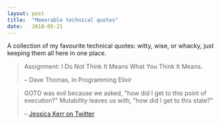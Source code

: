 ```yaml
---
layout: post
title:  "Memorable technical quotes"
date:   2018-05-21
---
```


A collection of my favourite technical quotes: witty, wise, or whacky, just keeping them all here in one place.

> Assignment: I Do Not Think It Means What You Think It Means.
>
> – Dave Thomas, in Programming Elixir

> GOTO was evil because we asked, "how did I get to this point of execution?" Mutability leaves us with, "how did I get to this state?"
>
> – [Jessica Kerr on Twitter](https://twitter.com/jessitron/status/333228687208112128)
